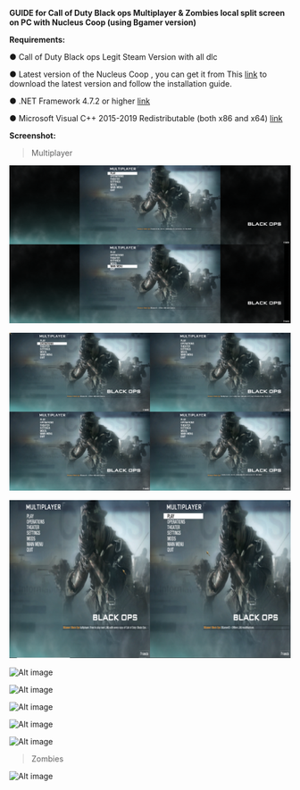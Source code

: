 **GUIDE for Call of Duty Black ops Multiplayer & Zombies local split screen on PC with Nucleus Coop (using Bgamer version)**

**Requirements:**

● Call of Duty Black ops Legit Steam Version with all dlc 

● Latest version of the Nucleus Coop , you can get it from This [link](https://github.com/SplitScreen-Me/splitscreenme-nucleus/releases) to download the latest version and follow the installation guide.

● .NET Framework 4.7.2 or higher [link](https://dotnet.microsoft.com/en-us/download/dotnet-framework)

● Microsoft Visual C++ 2015-2019 Redistributable (both x86 and x64) [link](https://learn.microsoft.com/en-us/cpp/windows/latest-supported-vc-redist?view=msvc-170)


**Screenshot:**

>Multiplayer 

![Alt image](https://github.com/ahmedtheking372/Call-of-Duty-Black-ops-1-/blob/main/Screenshots/1.jpg)

![Alt image](https://github.com/ahmedtheking372/Call-of-Duty-Black-ops-1-/blob/main/Screenshots/2.jpg)

![Alt image](https://github.com/ahmedtheking372/Call-of-Duty-Black-ops-1-/blob/main/Screenshots/3.jpg)

![Alt image](https://github.com/ahmedtheking372/Call-of-Duty-Black-ops-1-/blob/main/Screenshots/4.jpg)

![Alt image](https://github.com/ahmedtheking372/Call-of-Duty-Black-ops-1-/blob/main/Screenshots/5.jpg)

![Alt image](https://github.com/ahmedtheking372/Call-of-Duty-Black-ops-1-/blob/main/Screenshots/6.jpg)

![Alt image](https://github.com/ahmedtheking372/Call-of-Duty-Black-ops-1-/blob/main/Screenshots/7.jpg)

![Alt image](https://github.com/ahmedtheking372/Call-of-Duty-Black-ops-1-/blob/main/Screenshots/8.jpg)

>Zombies

![Alt image]()
